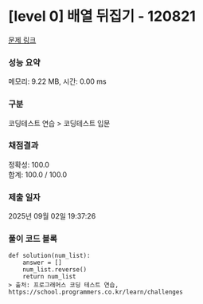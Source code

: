 # [level 0] 배열 뒤집기 - 120821 

[문제 링크](https://school.programmers.co.kr/learn/courses/30/lessons/120821?language=python3) 

### 성능 요약

메모리: 9.22 MB, 시간: 0.00 ms

### 구분

코딩테스트 연습 > 코딩테스트 입문

### 채점결과

정확성: 100.0<br/>합계: 100.0 / 100.0

### 제출 일자

2025년 09월 02일 19:37:26

### 풀이 코드 블록
``` python3
def solution(num_list):
    answer = []
    num_list.reverse()
    return num_list
> 출처: 프로그래머스 코딩 테스트 연습, https://school.programmers.co.kr/learn/challenges
